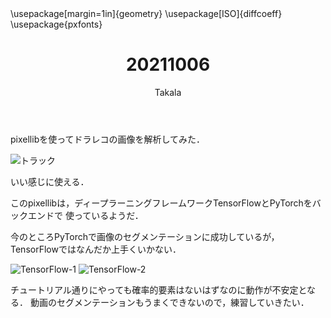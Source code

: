 ﻿---
title: 20211006
yesterday: 20211005
tomorrow: 20211007
days: 649
author: Takala
header-includes:
  - \usepackage[margin=1in]{geometry}
  - \usepackage[ISO]{diffcoeff}
  - \usepackage{pxfonts}
---


pixellibを使ってドラレコの画像を解析してみた．


![トラック](https://pbs.twimg.com/media/FBBD-gTVEAsFfde?format=jpg&name=4096x4096)



いい感じに使える．


このpixellibは，ディープラーニングフレームワークTensorFlowとPyTorchをバックエンドで
使っているようだ．


今のところPyTorchで画像のセグメンテーションに成功しているが，TensorFlowではなんだか上手くいかない．


![TensorFlow-1](https://pbs.twimg.com/media/FBBFhvUVkAY6oL6?format=jpg&name=medium)
![TensorFlow-2](https://pbs.twimg.com/media/FBBF3anUcBQl-ks?format=jpg&name=medium)


チュートリアル通りにやっても確率的要素はないはずなのに動作が不安定となる．
動画のセグメンテーションもうまくできないので，練習していきたい．


